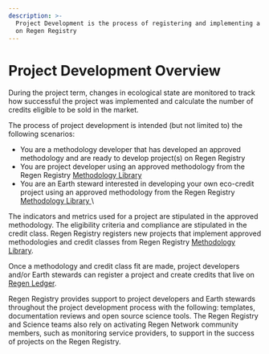 ```yaml
---
description: >-
  Project Development is the process of registering and implementing a project
  on Regen Registry
---
```


# Project Development Overview

During the project term, changes in ecological state are monitored to track how successful the project was implemented and calculate the number of credits eligible to be sold in the market.&#x20;

The process of project development is intended (but not limited to) the following scenarios:

* You are a methodology developer that has developed an approved methodology and are ready to develop project(s) on Regen Registry&#x20;
* You are project developer using an approved methodology from the Regen Registry [Methodology Library ](https://library.regen.network/v/methodology-library/)
* You are an Earth steward interested in developing your own eco-credit project using an approved methodology from the Regen Registry [Methodology Library ](https://library.regen.network/v/methodology-library/)\


The indicators and metrics used for a project are stipulated in the approved methodology. The eligibility criteria and compliance are stipulated in the credit class. Regen Registry registers new projects that implement approved methodologies and credit classes from Regen Registry [Methodology Library](https://library.regen.network/v/methodology-library/).

Once a methodology and credit class fit are made, project developers and/or Earth stewards can register a project and create credits that live on [Regen Ledger](https://docs.regen.network/).&#x20;

Regen Registry provides support to project developers and Earth stewards throughout the project development process with the following: templates, documentation reviews and open source science tools. The Regen Registry and Science teams also rely on activating Regen Network community members, such as monitoring service providers, to support in the success of projects on the Regen Registry.

